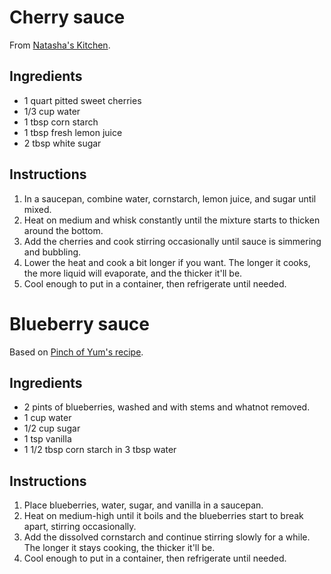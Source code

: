 # Cherry sauce
From [Natasha's Kitchen](https://www.justtherecipe.com/?url=https://natashaskitchen.com/cherry-sauce-recipe/).

## Ingredients
* 1 quart pitted sweet cherries
* 1/3 cup water
* 1 tbsp corn starch
* 1 tbsp fresh lemon juice
* 2 tbsp white sugar

## Instructions
1. In a saucepan, combine water, cornstarch, lemon juice, and sugar until mixed.
2. Heat on medium and whisk constantly until the mixture starts to thicken around the bottom.
3. Add the cherries and cook stirring occasionally until sauce is simmering and bubbling.
4. Lower the heat and cook a bit longer if you want. The longer it cooks, the more liquid will evaporate, and the thicker it'll be.
5. Cool enough to put in a container, then refrigerate until needed.

# Blueberry sauce

Based on [Pinch of Yum's recipe](https://www.justtherecipe.com/?url=https://pinchofyum.com/easy-homemade-blueberry-sauce).

## Ingredients
* 2 pints of blueberries, washed and with stems and whatnot removed.
* 1 cup water
* 1/2 cup sugar
* 1 tsp vanilla
* 1 1/2 tbsp corn starch in 3 tbsp water

## Instructions
1. Place blueberries, water, sugar, and vanilla in a saucepan.
2. Heat on medium-high until it boils and the blueberries start to break apart, stirring occasionally.
3. Add the dissolved cornstarch and continue stirring slowly for a while. The longer it stays cooking, the thicker it'll be.
4. Cool enough to put in a container, then refrigerate until needed.
